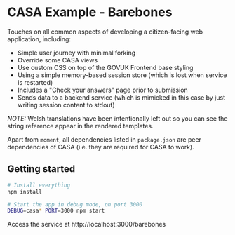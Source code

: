 # CASA Example - Barebones

Touches on all common aspects of developing a citizen-facing web application, including:

* Simple user journey with minimal forking
* Override some CASA views
* Use custom CSS on top of the GOVUK Frontend base styling
* Using a simple memory-based session store (which is lost when service is restarted)
* Includes a "Check your answers" page prior to submission
* Sends data to a backend service (which is mimicked in this case by just writing session content to stdout)

_NOTE:_ Welsh translations have been intentionally left out so you can see the string reference appear in the rendered templates.

Apart from `moment`, all dependencies listed in `package.json` are peer dependencies of CASA (i.e. they are required for CASA to work).

## Getting started

```bash
# Install everything
npm install

# Start the app in debug mode, on port 3000
DEBUG=casa* PORT=3000 npm start
```

Access the service at http://localhost:3000/barebones
